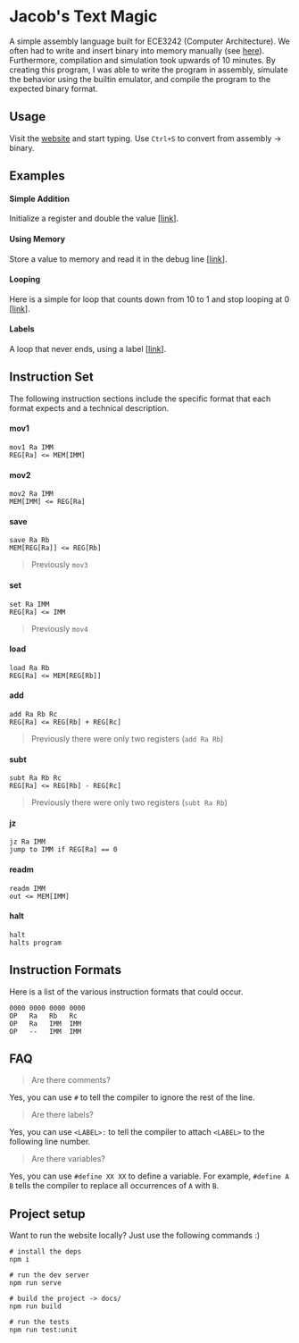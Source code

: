 # Jacob's Text Magic
A simple assembly language built for ECE3242 (Computer Architecture). We often had to write and insert binary into memory manually (see [here](https://github.com/jsmith/set-associative-cache/blob/880d9868ce18cff4e11e5c2b4c03660739c4faa4/memory.vhd#L37)). Furthermore, compilation and simulation took upwards of 10 minutes. By creating this program, I was able to write the program in assembly, simulate the behavior using the builtin emulator, and compile the program to the expected binary format.

## Usage
Visit the [website](https://jsmith.github.io/assembly) and start typing. Use `Ctrl+S` to convert from assembly -> binary.

## Examples
#### Simple Addition
Initialize a register and double the value [[link](https://jsmith.github.io/assembly/#/?text=set%20R1%201%0Aadd%20R1%20R1%20R1%0Ahalt)].

#### Using Memory
Store a value to memory and read it in the debug line [[link](http://jsmith.github.io/assembly/#/?text=set%20R1%2055%0Amov2%20R1%200%0Areadm%200%0Ahalt)].

#### Looping
Here is a simple for loop that counts down from 10 to 1 and stop looping at 0 [[link](https://jsmith.github.io/assembly/#/?text=%23define%20ONE%20R0%0A%23define%20COUNT%20R1%0A%23define%20TEMP%20R2%0Aset%20ONE%201%0Aset%20COUNT%2010%0A%0Asave%20COUNT%20COUNT%20%23%20store%20COUNT%20in%20address%20COUNT%0Asubt%20COUNT%20COUNT%20ONE%0A%0A%23%20Since%20our%20only%20instruction%20for%20control%20flow%20is%20jz,%20it%27s%20very%20awkward%20to%20break%20out%20of%20loops%0Amov1%20TEMP%201%20%23%20TEMP%20%3D%20MEM%5B1%5D%0Ajz%20TEMP%202%0A%0Areadm%201%0Areadm%202%0Areadm%203%0Areadm%204%0Areadm%205%0Areadm%206%0Areadm%207%0Areadm%208%0Areadm%209%0Areadm%2010%0A%0Ahalt)].

#### Labels
A loop that never ends, using a label [[link](https://jsmith.github.io/assembly/#/?text=%23%20dummy%20instruction%0Aadd%20R1%20R1%20R1%0A%0Aloop%3A%0A%20%20%20%20jz%20R1%20loop%0A)].


## Instruction Set
The following instruction sections include the specific format that each format expects and a technical description.

#### mov1
```
mov1 Ra IMM
REG[Ra] <= MEM[IMM]
```

#### mov2
```
mov2 Ra IMM
MEM[IMM] <= REG[Ra]
```

#### save
```
save Ra Rb
MEM[REG[Ra]] <= REG[Rb]
```
> Previously `mov3`

#### set
```
set Ra IMM
REG[Ra] <= IMM
```
> Previously `mov4`

#### load
```
load Ra Rb
REG[Ra] <= MEM[REG[Rb]]
```

#### add
```
add Ra Rb Rc
REG[Ra] <= REG[Rb] + REG[Rc]
```
> Previously there were only two registers (`add Ra Rb`)

#### subt
```
subt Ra Rb Rc
REG[Ra] <= REG[Rb] - REG[Rc]
```
> Previously there were only two registers (`subt Ra Rb`)

#### jz
```
jz Ra IMM
jump to IMM if REG[Ra] == 0
```

#### readm
```
readm IMM
out <= MEM[IMM]
```

#### halt
```
halt
halts program
```


## Instruction Formats
Here is a list of the various instruction formats that could occur.
```
0000 0000 0000 0000
OP   Ra   Rb   Rc
OP   Ra   IMM  IMM
OP   --   IMM  IMM
```

## FAQ
> Are there comments?

Yes, you can use `#` to tell the compiler to ignore the rest of the line.

> Are there labels?

Yes, you can use `<LABEL>:` to tell the compiler to attach `<LABEL>` to the following line number.

> Are there variables?

Yes, you can use `#define XX XX` to define a variable. For example, `#define A B` tells the compiler to replace all occurrences of `A` with `B`.

## Project setup
Want to run the website locally? Just use the following commands :)
```
# install the deps
npm i

# run the dev server
npm run serve

# build the project -> docs/
npm run build

# run the tests
npm run test:unit
```
